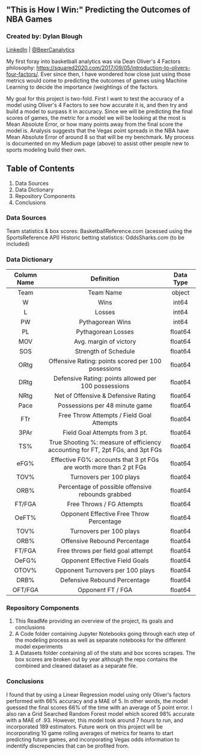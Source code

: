 ## "This is How I Win:" Predicting the Outcomes of NBA Games

### Created by: Dylan Blough
[LinkedIn](https://www.linkedin.com/in/dylan-blough-b2185619a/) | [@BeerCanalytics](https://medium.com/@beercanalytics)

My first foray into basketball analytics was via Dean Oliver's 4 Factors philosophy: https://squared2020.com/2017/09/05/introduction-to-olivers-four-factors/. Ever since then, I have wondered how close just using those metrics would come to predicting the outcomes of games using Machine Learning to decide the importance (weightings of the factors.

My goal for this project is two-fold. First I want to test the accuracy of a model using Oliver's 4 Factors to see how accurate it is, and then try and build a model to surpass it in accuracy. Since we will be predicting the final scores of games, the metric for a model we will be looking at the most is Mean Absolute Error, or how many points away from the final score the model is. Analysis suggests that the Vegas point spreads in the NBA have Mean Absolute Error of around 8 so that will be my benchmark. My process is documented on my Medium page (above) to assist other people new to sports modeling build their own.

## Table of Contents

1. Data Sources
2. Data Dictionary
2. Repository Components
3. Conclusions

### Data Sources

Team statistics & box scores: BasketballReference.com (acessed using the SportsReference API)
Historic betting statistics: OddsSharks.com (to be included)

### Data Dictionary

| Column Name |                                   Definition                                   | Data Type |
|:-----------:|:------------------------------------------------------------------------------:|:---------:|
|     Team    |                                    Team Name                                   |   object  |
|      W      |                                      Wins                                      |   int64   |
|      L      |                                     Losses                                     |   int64   |
|      PW     |                                Pythagorean Wins                                |   int64   |
|      PL     |                               Pythagorean Losses                               |  float64  |
|     MOV     |                             Avg. margin of victory                             |  float64  |
|     SOS     |                              Strength of Schedule                              |  float64  |
|     ORtg    |               Offensive Rating: points scored per 100 posessions               |  float64  |
|     DRtg    |              Defensive Rating: points allowed per 100 possessions              |  float64  |
|     NRtg    |                       Net of Offensive & Defensive Rating                      |  float64  |
|     Pace    |                         Possessions per 48 minute game                         |  float64  |
|     FTr     |                    Free Throw Attempts / Field Goal Attempts                   |  float64  |
|     3PAr    |                         Field Goal Attempts from 3 pt.                         |  float64  |
|     TS%     | True Shooting %: measure of efficiency accounting for FT, 2pt FGs, and 3pt FGs |  float64  |
|     eFG%    |       Effective FG%: accounts that 3 pt FGs are worth more than 2 pt FGs       |  float64  |
|     TOV%    |                             Turnovers per 100 plays                            |  float64  |
|     ORB%    |                Percentage of possible offensive rebounds grabbed               |  float64  |
|    FT/FGA   |                            Free Throws / FG Attempts                           |  float64  |
|    OeFT%    |                    Opponent Effective Free Throw Percentage                    |  float64  |
|   TOV%  |       Turnovers per 100 plays      | float64 |
|   ORB%  |    Offensive Rebound Percentage    | float64 |
|  FT/FGA | Free throws per field goal attempt | float64 |
|  OeFG%  |   Opponent Effective Field Goals   | float64 |
|  OTOV%  |  Opponent Turnovers per 100 plays  | float64 |
|   DRB%  |    Defensive Rebound Percentage    | float64 |
| OFT/FGA |          Opponent FT / FGA         | float64 |

### Repository Components

1. This ReadMe providing an overview of the project, its goals and conclusions
2. A Code folder containing Jupyter Notebooks going through each step of the modeling process as well as separate notebooks for the different model experiments
3. A Datasets folder containing all of the stats and box scores scrapes. The box scores are broken out by year although the repo contains the combined and cleaned dataset as a separate file.

### Conclusions

I found that by using a Linear Regression model using only Oliver's factors performed with 66% accuracy and a MAE of 5. In other words, the model guessed the final scores 66% of the time with an average of 5 point error. I also ran a Grid Searched Random Forest model which scored 98% accurate with a MAE of .93. However, this model took around 7 hours to run, and incorporated 189 estimators. Future work on this project will be incorporating 10 game rolling averages of metrics for teams to start predicting future games, and incorporating Vegas odds information to indentify discrepencies that can be profited from.


